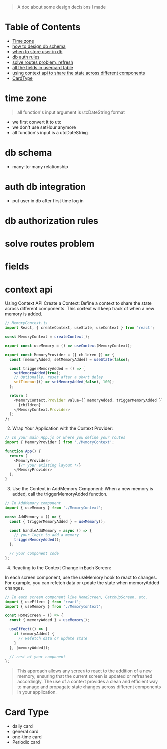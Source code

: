 > A doc about some design decisions I made

# Table of Contents

- [Time zone](#linkedlist)
- [how to design db schema](#useEffect)
- [when to store user in db](#useEffect)
- [db auth rules](#useEffect)
- [solve routes problem, refresh](#useEffect)
- [all the fields in usercard table](#field)
- [using context api to share the state across different components](#context-api)
- [CardType](#card-type)


# time zone

> all function's input argument is utcDateString format

- we first convert it to utc
- we don't use setHour anymore
- all function's input is a utcDateString


# db schema

- many-to-many relationship


# auth db integration

- put user in db after first time log in

# db authorization rules

# solve routes problem

# fields


# context api


Using Context API
Create a Context: Define a context to share the state across different components. This context will keep track of when a new memory is added.

```javascript
// MemoryContext.js
import React, { createContext, useState, useContext } from 'react';

const MemoryContext = createContext();

export const useMemory = () => useContext(MemoryContext);

export const MemoryProvider = ({ children }) => {
  const [memoryAdded, setMemoryAdded] = useState(false);

  const triggerMemoryAdded = () => {
    setMemoryAdded(true);
    // Optionally, reset after a short delay
    setTimeout(() => setMemoryAdded(false), 100);
  };

  return (
    <MemoryContext.Provider value={{ memoryAdded, triggerMemoryAdded }}>
      {children}
    </MemoryContext.Provider>
  );
};

```

2. Wrap Your Application with the Context Provider:
```Javascript
// In your main App.js or where you define your routes
import { MemoryProvider } from './MemoryContext';

function App() {
  return (
    <MemoryProvider>
      {/* your existing layout */}
    </MemoryProvider>
  );
}

```
3. Use the Context in AddMemory Component: When a new memory is added, call the triggerMemoryAdded function.


```js
// In AddMemory component
import { useMemory } from './MemoryContext';

const AddMemory = () => {
  const { triggerMemoryAdded } = useMemory();

  const handleAddMemory = async () => {
    // your logic to add a memory
    triggerMemoryAdded();
  };

  // your component code
};

```

4. Reacting to the Context Change in Each Screen:

In each screen component, use the useMemory hook to react to changes. For example, you can refetch data or update the state when memoryAdded changes.

```js
// In each screen component like HomeScreen, CatchUpScreen, etc.
import { useEffect } from 'react';
import { useMemory } from './MemoryContext';

const HomeScreen = () => {
  const { memoryAdded } = useMemory();

  useEffect(() => {
    if (memoryAdded) {
      // Refetch data or update state
    }
  }, [memoryAdded]);

  // rest of your component
};

```
> This approach allows any screen to react to the addition of a new memory, ensuring that the current screen is updated or refreshed accordingly. The use of a context provides a clean and efficient way to manage and propagate state changes across different components in your application.




# Card Type

- daily card
- general card
- one-time card
- Periodic card

